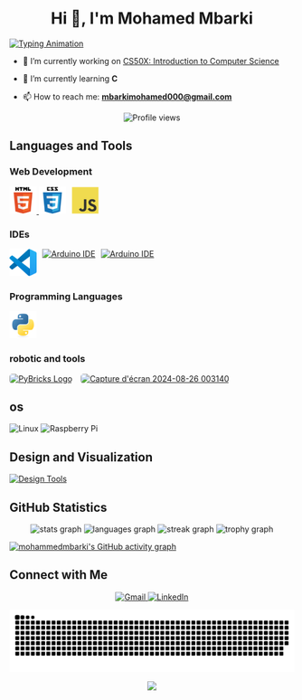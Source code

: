 <h1 align="center">Hi 👋, I'm Mohamed Mbarki</h1>

<a href="https://github.com/mohammedmbarki" target="_blank">
    <img src="https://readme-typing-svg.herokuapp.com?color=%2300FF00&size=22&lines=Hello+World!+I+Am+Mohamed.;Computer+Science+Learner.;Passionate+about+Graphic+Design." alt="Typing Animation">
</a>


- 🔭 I’m currently working on [CS50X: Introduction to Computer Science](https://pll.harvard.edu/course/cs50-introduction-computer-science)

- 🌱 I’m currently learning **C**




- 📫 How to reach me: **mbarkimohamed000@gmail.com**
<p align="center">
    <img src="https://komarev.com/ghpvc/?username=dextertaha&label=Profile%20views&color=0e75b6&style=flat" alt="Profile views">
</p>


## Languages and Tools

### Web Development
<div style="display: flex; gap: 10px;">
    <a href="https://www.w3.org/html/" target="_blank" rel="noreferrer">
        <img src="https://raw.githubusercontent.com/devicons/devicon/master/icons/html5/html5-original-wordmark.svg" alt="HTML5" width="48" height="48
    <a href="https://www.w3schools.com/css/" target="_blank" rel="noreferrer">
        <img src="https://raw.githubusercontent.com/devicons/devicon/master/icons/css3/css3-original-wordmark.svg" alt="CSS3" width="48" height="48">
    </a>
    <a href="https://developer.mozilla.org/en-US/docs/Web/JavaScript" target="_blank" rel="noreferrer">
        <img src="https://raw.githubusercontent.com/devicons/devicon/master/icons/javascript/javascript-original.svg" alt="JavaScript" width="48" height="48">
    </a>
</div>

### IDEs
<div style="display: flex; gap: 10px;">
    <a href="https://code.visualstudio.com/" target="_blank" rel="noreferrer">
        <img src="https://raw.githubusercontent.com/devicons/devicon/master/icons/vscode/vscode-original.svg" alt="VS Code" idth="48" height="48">
    </a>
    <a href="https://www.arduino.cc/" target="_blank" rel="noreferrer">
        <img src="https://cdn.worldvectorlogo.com/logos/arduino-1.svg" alt="Arduino IDE" width="48" height="48">
    </a>
    <a href="" target="_blank" rel="noreferrer">
        <img src="https://github.com/user-attachments/assets/2f55afac-505e-4144-bddb-bbe6d9d1163f" alt="Arduino IDE" width="48" height="48">
    </a>
</div>




### Programming Languages
<div style="display: flex; gap: 10px;">
    </a>
    <a href="https://www.python.org" target="_blank" rel="noreferrer">
        <img src="https://raw.githubusercontent.com/devicons/devicon/master/icons/python/python-original.svg" alt="Python" idth="48" height="48">
    </a>
</div>



### robotic and tools

<div style="display: flex; gap: 15px; align-items: center;">
    <!-- Lien vers PyBricks -->
    <a href="https://pybricks.com/" target="_blank" rel="noreferrer">
        <img src="https://github.com/user-attachments/assets/cf6f005f-117e-4622-895a-0a03242523a4" 
             alt="PyBricks Logo" 
             idth="48" height="48""
             style="border-radius: 5px;">
        
<a href="https://studio.io/" target="_blank" rel="noreferrer">
    <img src="https://github.com/user-attachments/assets/edb12939-89fa-4278-ab11-1379f4e789bc"
         alt="Capture d'écran 2024-08-26 003140" 
         width="50" 
         style="border-radius: 5px;">
</a>

</div>


## os


<img src="https://img.icons8.com/color/48/000000/linux.png" alt="Linux" width="40" height="40"/>  <img src="https://img.icons8.com/color/48/000000/raspberry-pi.png" alt="Raspberry Pi" width="40"  
height="40"/>






## Design and Visualization
<p align="left">
    <a href="https://skillicons.dev">
        <img src="https://skillicons.dev/icons?i=figma,ai,ae,ps,pr" alt="Design Tools" />
    </a>
</p>

## GitHub Statistics
<div align="center">
    <img src="https://github-readme-stats.vercel.app/api?username=mohammedmbarki&hide_title=false&hide_rank=false&show_icons=true&include_all_commits=true&count_private=true&disable_animations=false&theme=dracula&locale=en&hide_border=false&order=1" height="150" alt="stats graph">
    <img src="https://github-readme-stats.vercel.app/api/top-langs?username=mohammedmbarki&locale=en&hide_title=false&layout=compact&langs_count=5&theme=dracula&hide_border=false&order=2" height="150" alt="languages graph">
    <img src="https://streak-stats.demolab.com?user=mohammedmbarki&locale=en&mode=daily&theme=dracula&hide_border=false&border_radius=5&order=3" height="150" alt="streak graph">
    <img src="https://github-profile-trophy.vercel.app?username=mohammedmbarki&theme=dracula&column=-1&row=1&margin-w=8&margin-h=8&no-bg=false&no-frame=false&order=4" height="150" alt="trophy graph">
</div>



[![mohammedmbarki's GitHub activity graph](https://github-readme-activity-graph.vercel.app/graph?username=mohammedmbarki&theme=react-dark)](https://github.com/mohammedmbarki/github-readme-activity-graph)


## Connect with Me
<div align="center">
    <a href="mailto:mohammedmbarki@gmail.com" target="_blank" rel="noreferrer">
        <img src="https://img.shields.io/badge/Gmail-D14836?style=for-the-badge&logo=gmail&logoColor=white" height="35" alt="Gmail">
    </a>
    <a href="https://www.linkedin.com/in/mohamed-m-barki-8777ba320/" target="_blank" rel="noreferrer">
        <img src="https://img.shields.io/badge/LinkedIn-0077B5?style=for-the-badge&logo=linkedin&logoColor=white" height="35" alt="LinkedIn">
    </a>
</div>









<p align="center">

  <img src="https://raw.githubusercontent.com/Elanza-48/Elanza-48/main/resources/img/github-contribution-grid-snake.svg" alt="Snake animation" />
</p>




<p align="center">
     <img src="https://capsule-render.vercel.app/api?type=waving&color=gradient&height=100&section=footer"/>
</p>

